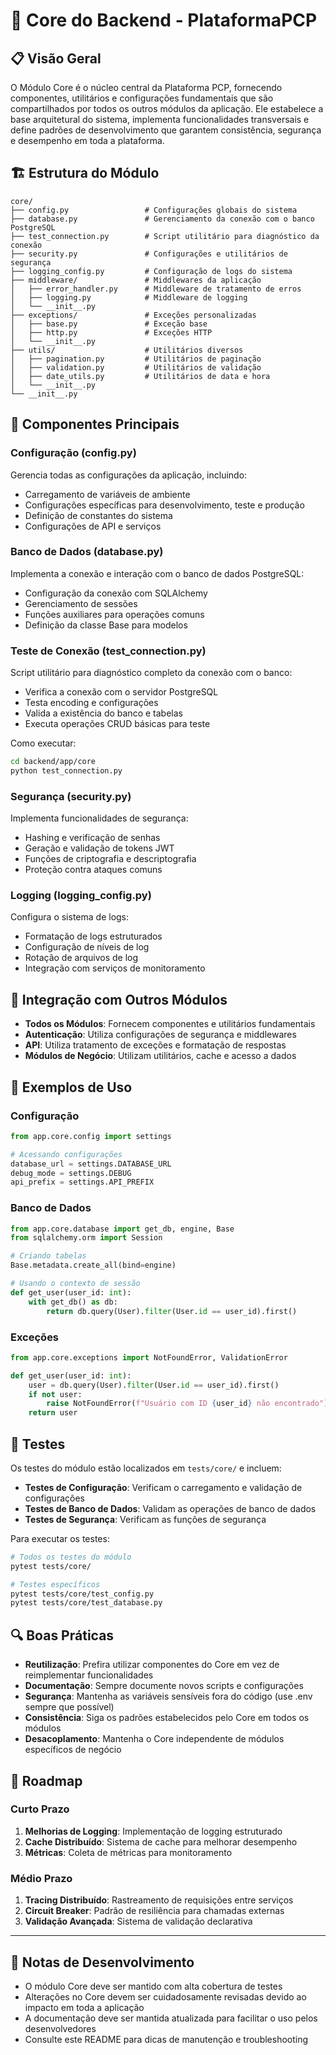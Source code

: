 # 🧠 Core do Backend - PlataformaPCP

## 📋 Visão Geral

O Módulo Core é o núcleo central da Plataforma PCP, fornecendo componentes, utilitários e configurações fundamentais que são compartilhados por todos os outros módulos da aplicação. Ele estabelece a base arquitetural do sistema, implementa funcionalidades transversais e define padrões de desenvolvimento que garantem consistência, segurança e desempenho em toda a plataforma.

## 🏗️ Estrutura do Módulo

```
core/
├── config.py                 # Configurações globais do sistema
├── database.py               # Gerenciamento da conexão com o banco PostgreSQL
├── test_connection.py        # Script utilitário para diagnóstico da conexão
├── security.py               # Configurações e utilitários de segurança
├── logging_config.py         # Configuração de logs do sistema
├── middleware/               # Middlewares da aplicação
│   ├── error_handler.py      # Middleware de tratamento de erros
│   ├── logging.py            # Middleware de logging
│   └── __init__.py
├── exceptions/               # Exceções personalizadas
│   ├── base.py               # Exceção base
│   ├── http.py               # Exceções HTTP
│   └── __init__.py
├── utils/                    # Utilitários diversos
│   ├── pagination.py         # Utilitários de paginação
│   ├── validation.py         # Utilitários de validação
│   ├── date_utils.py         # Utilitários de data e hora
│   └── __init__.py
└── __init__.py
```

## 🔄 Componentes Principais

### Configuração (config.py)

Gerencia todas as configurações da aplicação, incluindo:

- Carregamento de variáveis de ambiente
- Configurações específicas para desenvolvimento, teste e produção
- Definição de constantes do sistema
- Configurações de API e serviços

### Banco de Dados (database.py)

Implementa a conexão e interação com o banco de dados PostgreSQL:

- Configuração da conexão com SQLAlchemy
- Gerenciamento de sessões
- Funções auxiliares para operações comuns
- Definição da classe Base para modelos

### Teste de Conexão (test_connection.py)

Script utilitário para diagnóstico completo da conexão com o banco:

- Verifica a conexão com o servidor PostgreSQL
- Testa encoding e configurações
- Valida a existência do banco e tabelas
- Executa operações CRUD básicas para teste

Como executar:
```sh
cd backend/app/core
python test_connection.py
```

### Segurança (security.py)

Implementa funcionalidades de segurança:

- Hashing e verificação de senhas
- Geração e validação de tokens JWT
- Funções de criptografia e descriptografia
- Proteção contra ataques comuns

### Logging (logging_config.py)

Configura o sistema de logs:

- Formatação de logs estruturados
- Configuração de níveis de log
- Rotação de arquivos de log
- Integração com serviços de monitoramento

## 🔌 Integração com Outros Módulos

- **Todos os Módulos**: Fornecem componentes e utilitários fundamentais
- **Autenticação**: Utiliza configurações de segurança e middlewares
- **API**: Utiliza tratamento de exceções e formatação de respostas
- **Módulos de Negócio**: Utilizam utilitários, cache e acesso a dados

## 📝 Exemplos de Uso

### Configuração

```python
from app.core.config import settings

# Acessando configurações
database_url = settings.DATABASE_URL
debug_mode = settings.DEBUG
api_prefix = settings.API_PREFIX
```

### Banco de Dados

```python
from app.core.database import get_db, engine, Base
from sqlalchemy.orm import Session

# Criando tabelas
Base.metadata.create_all(bind=engine)

# Usando o contexto de sessão
def get_user(user_id: int):
    with get_db() as db:
        return db.query(User).filter(User.id == user_id).first()
```

### Exceções

```python
from app.core.exceptions import NotFoundError, ValidationError

def get_user(user_id: int):
    user = db.query(User).filter(User.id == user_id).first()
    if not user:
        raise NotFoundError(f"Usuário com ID {user_id} não encontrado")
    return user
```

## 🧪 Testes

Os testes do módulo estão localizados em `tests/core/` e incluem:

- **Testes de Configuração**: Verificam o carregamento e validação de configurações
- **Testes de Banco de Dados**: Validam as operações de banco de dados
- **Testes de Segurança**: Verificam as funções de segurança

Para executar os testes:

```bash
# Todos os testes do módulo
pytest tests/core/

# Testes específicos
pytest tests/core/test_config.py
pytest tests/core/test_database.py
```

## 🔍 Boas Práticas

- **Reutilização**: Prefira utilizar componentes do Core em vez de reimplementar funcionalidades
- **Documentação**: Sempre documente novos scripts e configurações
- **Segurança**: Mantenha as variáveis sensíveis fora do código (use .env sempre que possível)
- **Consistência**: Siga os padrões estabelecidos pelo Core em todos os módulos
- **Desacoplamento**: Mantenha o Core independente de módulos específicos de negócio

## 🚀 Roadmap

### Curto Prazo

1. **Melhorias de Logging**: Implementação de logging estruturado
2. **Cache Distribuído**: Sistema de cache para melhorar desempenho
3. **Métricas**: Coleta de métricas para monitoramento

### Médio Prazo

1. **Tracing Distribuído**: Rastreamento de requisições entre serviços
2. **Circuit Breaker**: Padrão de resiliência para chamadas externas
3. **Validação Avançada**: Sistema de validação declarativa

---

## 📝 Notas de Desenvolvimento

- O módulo Core deve ser mantido com alta cobertura de testes
- Alterações no Core devem ser cuidadosamente revisadas devido ao impacto em toda a aplicação
- A documentação deve ser mantida atualizada para facilitar o uso pelos desenvolvedores
- Consulte este README para dicas de manutenção e troubleshooting